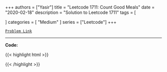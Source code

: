 
+++
authors = ["Yasir"]
title = "Leetcode 1711: Count Good Meals"
date = "2020-02-18"
description = "Solution to Leetcode 1711"
tags = [
    
]
categories = [
    "Medium"
]
series = ["Leetcode"]
+++



[`Problem Link`](https://leetcode.com/problems/count-good-meals/description/)

---

**Code:**

{{< highlight html >}}

{{< /highlight >}}

